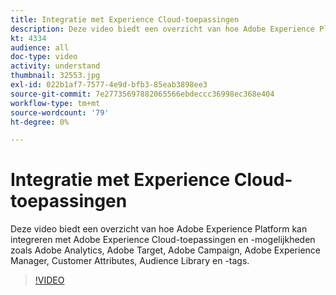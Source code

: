 ```yaml
---
title: Integratie met Experience Cloud-toepassingen
description: Deze video biedt een overzicht van hoe Adobe Experience Platform kan integreren met Experience Cloud-toepassingen en -mogelijkheden zoals Adobe Analytics, Adobe Target, Adobe Campaign, Adobe Experience Manager, Customer Attributes, Audience Library en -tags.
kt: 4334
audience: all
doc-type: video
activity: understand
thumbnail: 32553.jpg
exl-id: 022b1af7-7577-4e9d-bfb3-85eab3898ee3
source-git-commit: 7e27735697882065566ebdeccc36998ec368e404
workflow-type: tm+mt
source-wordcount: '79'
ht-degree: 0%

---
```


# Integratie met Experience Cloud-toepassingen

Deze video biedt een overzicht van hoe Adobe Experience Platform kan integreren met Adobe Experience Cloud-toepassingen en -mogelijkheden zoals Adobe Analytics, Adobe Target, Adobe Campaign, Adobe Experience Manager, Customer Attributes, Audience Library en -tags.

>[!VIDEO](https://video.tv.adobe.com/v/32553?quality=12&learn=on)
